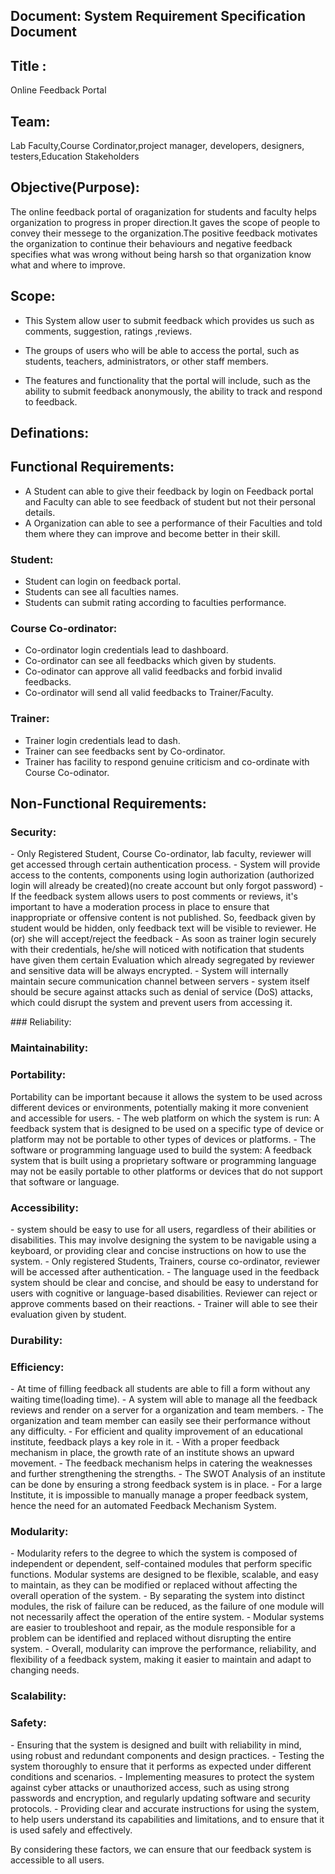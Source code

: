 ## Document: System Requirement Specification Document

## Title :
Online Feedback Portal

## Team:
Lab Faculty,Course Cordinator,project manager, developers, designers, testers,Education Stakeholders




## Objective(Purpose):
The online feedback portal of oraganization for students and faculty helps organization to progress in proper direction.It gaves the scope of people to convey their messege to the organization.The positive feedback motivates the organization to continue their behaviours and negative feedback specifies what was wrong without being harsh so that organization know what and where to improve.



## Scope:
- This System allow user to submit feedback which provides us such as comments, suggestion, ratings ,reviews.

- The groups of users who will be able to access the portal, such as students, teachers, administrators, or other staff members.

- The features and functionality that the portal will include, such as the ability to submit feedback anonymously, the ability to track and respond to feedback.

## Definations:




## Functional Requirements:
- A Student can able to give their feedback by login on Feedback portal and Faculty can able to see feedback of student but not their personal details.
- A Organization can able to see a performance of their Faculties and told them where they can improve and become better in their skill.


### Student:
- Student can login on feedback portal.
- Students can see all faculties names.
- Students can submit rating according to faculties performance.

### Course Co-ordinator:
- Co-ordinator login credentials lead to dashboard.
- Co-ordinator can see all feedbacks which given by students.
- Co-odinator can approve all valid feedbacks and forbid invalid feedbacks.
- Co-ordinator will send all valid feedbacks to Trainer/Faculty.

### Trainer:
- Trainer login credentials lead to dash.
- Trainer can see feedbacks sent by Co-ordinator.
- Trainer has facility to respond genuine criticism and co-ordinate with Course Co-odinator.






## Non-Functional Requirements:
### Security:
<p>
- Only Registered Student, Course Co-ordinator, lab faculty, reviewer will get accessed through certain authentication process.
- System will provide access to the contents, components using login authorization (authorized login will already be created)(no create account but only forgot password)
- If the feedback system allows users to post comments or reviews, it's important to have a moderation process in place to ensure that inappropriate or offensive content is not published. So, feedback given by student would be hidden, only feedback text will be visible to reviewer. He (or) she will accept/reject the feedback
- As soon as trainer login securely with their credentials, he/she will noticed with notification that students have given them certain Evaluation which already segregated by reviewer and sensitive data will be always encrypted.
- System will internally maintain secure communication channel between servers
- system itself should be secure against attacks such as denial of service (DoS) attacks, which could disrupt the system and prevent users from accessing it.
</p>
### Reliability:



### Maintainability:




### Portability:
<p>
Portability can be important because it allows the system to be used across different devices or environments, potentially making it more convenient and accessible for users.
- The web platform on which the system is run: 
A feedback system that is designed to be used on a specific type of device or platform may not be portable to other types of devices or platforms. 
- The software or programming language used to build the system: 
A feedback system that is built using a proprietary software or programming language may not be easily portable to other platforms or devices that do not support that software or language.
</p>

### Accessibility:
<p>
- system should be easy to use for all users, regardless of their abilities or disabilities. This may involve designing the system to be navigable using a keyboard, or providing clear and concise instructions on how to use the system.
- Only registered Students, Trainers, course co-ordinator, reviewer will be accessed after authentication.
- The language used in the feedback system should be clear and concise, and should be easy to understand for users with cognitive or language-based disabilities. Reviewer can reject or approve comments based on their reactions.
- Trainer will able to see their evaluation given by student.
</p>



### Durability:




### Efficiency:
<p>
- At time of filling feedback all students are able to fill a form without any waiting time(loading time).
- A system will able to manage all the feedback reviews and render on a server for a organization and team members.
- The organization and team member can easily see their performance without any difficulty.
- For efficient and quality improvement of an educational institute, feedback plays a key role in it.
- With a proper feedback mechanism in place, the growth rate of an institute shows an upward movement.
- The feedback mechanism helps in catering the weaknesses and further strengthening the strengths. 
- The SWOT Analysis of an institute can be done by ensuring a strong feedback system is in place.
- For a large Institute, it is impossible to manually manage a proper feedback system, hence the need for an automated Feedback Mechanism System.
</p>



### Modularity:
<p>
- Modularity refers to the degree to which the system is composed of independent or dependent, self-contained modules that perform specific functions. Modular systems are designed to be flexible, scalable, and easy to maintain, as they can be modified or replaced without affecting the overall operation of the system.
- By separating the system into distinct modules, the risk of failure can be reduced, as the failure of one module will not necessarily affect the operation of the entire system.
- Modular systems are easier to troubleshoot and repair, as the module responsible for a problem can be identified and replaced without disrupting the entire system.
- Overall, modularity can improve the performance, reliability, and flexibility of a feedback system, making it easier to maintain and adapt to changing needs.
</p>

### Scalability:




### Safety:
<p>
- Ensuring that the system is designed and built with reliability in mind, using robust and redundant components and design practices.
- Testing the system thoroughly to ensure that it performs as expected under different conditions and scenarios.
- Implementing measures to protect the system against cyber attacks or unauthorized access, such as using strong passwords and encryption, and regularly updating software and security protocols.
- Providing clear and accurate instructions for using the system, to help users understand its capabilities and limitations, and to ensure that it is used safely and effectively.
 </p>



By considering these factors, we can ensure that our feedback system is accessible to all users.
